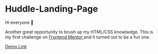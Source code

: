 # Huddle-Landing-Page
Hi everyone 👋

Another great opportunity to brush up my HTML/CSS knowlwdge. This is my first challenge on <a href="https://www.frontendmentor.io"> Frontend Mentor </a> and it turned out to be a fun one.

<a href="">Demo Link</a>


